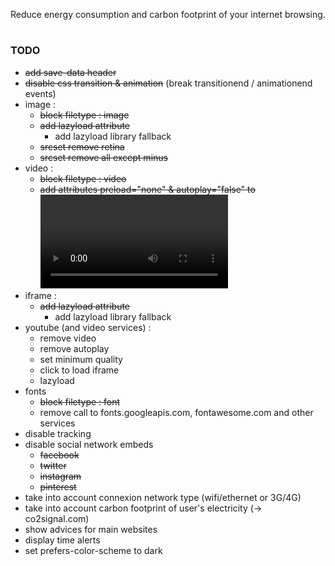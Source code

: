 Reduce energy consumption and carbon footprint of your internet browsing.
# 
# 
# 
# 

### TODO
- ~~add save-data header~~
- ~~disable css transition & animation~~ (break transitionend / animationend events)
- image : 
    + ~~block filetype : image~~
    + ~~add lazyload attribute~~ 
        * add lazyload library fallback
    + ~~srcset remove retina~~
    + ~~srcset remove all except minus~~
- video :
    + ~~block filetype : video~~
    + ~~add attributes preload="none" & autoplay="false" to <video>~~
- iframe : 
    + ~~add lazyload attribute~~ 
        * add lazyload library fallback
- youtube (and video services) :
    + remove video
    + remove autoplay
    + set minimum quality
    + click to load iframe
    + lazyload
- fonts
    + ~~block filetype : font~~
    + remove call to fonts.googleapis.com, fontawesome.com and other services
- disable tracking
- disable social network embeds
    + ~~facebook~~
    + ~~twitter~~
    + ~~instagram~~
    + ~~pinterest~~
- take into account connexion network type (wifi/ethernet or 3G/4G)
- take into account carbon footprint of user's electricity (-> co2signal.com)
- show advices for main websites
- display time alerts
- set prefers-color-scheme to dark